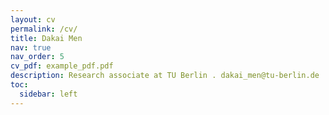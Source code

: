 ```yaml
---
layout: cv
permalink: /cv/
title: Dakai Men
nav: true
nav_order: 5
cv_pdf: example_pdf.pdf
description: Research associate at TU Berlin . dakai_men@tu-berlin.de
toc:
  sidebar: left
---
```

